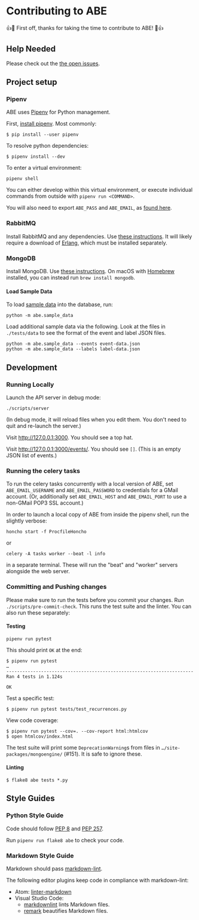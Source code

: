 # Contributing to ABE

:+1::tada: First off, thanks for taking the time to contribute to ABE! :tada::+1:

## Help Needed

Please check out the [the open issues][issues].

## Project setup

### Pipenv

ABE uses [Pipenv][pipenv] for Python management.

First, [install pipenv](http://docs.python-guide.org/en/latest/dev/virtualenvs/#installing-pipenv). Most commonly:

```shell
$ pip install --user pipenv
```

To resolve python dependencies:

```shell
$ pipenv install --dev
```

To enter a virtual environment:

```shell
pipenv shell
```

You can either develop within this virtual environment, or execute individual commands from outside with `pipenv run <COMMAND>`.

You will also need to export `ABE_PASS` and `ABE_EMAIL`, as [found here](https://docs.google.com/document/d/1CZ45xYT33sTi5xpFJF8BkEeniCRszaxcfwiBmvMdmbk/edit).

### RabbitMQ

Install RabbitMQ and any dependencies. Use [these instructions](http://www.rabbitmq.com/download.html). It will likely require a download of [Erlang](https://packages.erlang-solutions.com/erlang/), which must be installed separately.

### MongoDB

Install MongoDB. Use [these
instructions](https://docs.mongodb.com/getting-started/shell/installation/). On
macOS with [Homebrew](https://brew.sh/) installed, you can instead run `brew install mongodb`.

#### Load Sample Data

To load [sample data](../abe/sample_data.py) into the database, run:

```shell
python -m abe.sample_data
```

Load additional sample data via the following. Look at the files in
 `./tests/data` to see the format of the event and label JSON files.

```shell
python -m abe.sample_data --events event-data.json
python -m abe.sample_data --labels label-data.json
```

## Development

### Running Locally

Launch the API server in debug mode:

```shell
./scripts/server
```

(In debug mode, it will reload files when you edit them. You don't need to
quit and re-launch the server.)

Visit <http://127.0.0.1:3000>. You should see a top hat.

Visit <http://127.0.0.1:3000/events/>. You should see `[]`. (This is an empty
JSON list of events.)

### Running the celery tasks

To run the celery tasks concurrently with a local version of ABE, set
`ABE_EMAIL_USERNAME` and `ABE_EMAIL_PASSWORD` to credentials for a GMail
account. (Or, additionally set `ABE_EMAIL_HOST` and `ABE_EMAIL_PORT` to use
a non-GMail POP3 SSL account.)

In order to launch a local copy of ABE from inside the pipenv shell, run the slightly verbose:

```shell
honcho start -f ProcfileHoncho
```

or

```shell
celery -A tasks worker --beat -l info
```

in a separate terminal. These will run the "beat" and "worker" servers alongside the web server.

### Committing and Pushing changes

Please make sure to run the tests before you commit your changes. Run
`./scripts/pre-commit-check`. This runs the test suite and the linter. You can
also run these separately:

#### Testing

`pipenv run pytest`

This should print `OK` at the end:

```shell
$ pipenv run pytest
…
----------------------------------------------------------------------
Ran 4 tests in 1.124s

OK
```

Test a specific test:

```shell
$ pipenv run pytest tests/test_recurrences.py
```

View code coverage:

```shell
$ pipenv run pytest --cov=. --cov-report html:htmlcov
$ open htmlcov/index.html
```

The test suite will print some `DeprecationWarning`s from files in `…/site-packages/mongoengine/` (#151). It is safe to ignore these.

#### Linting

```shell
$ flake8 abe tests *.py
```

[issues]: https://github.com/olinlibrary/ABE/issues

## Style Guides

### Python Style Guide

Code should follow [PEP 8](https://www.python.org/dev/peps/pep-0008/) and [PEP
257](https://www.python.org/dev/peps/pep-0257/).

Run `pipenv run flake8 abe` to check your code.

### Markdown Style Guide

Markdown should pass [markdown-lint](https://github.com/remarkjs/remark-lint).

The following editor plugins keep code in compliance with markdown-lint:

* Atom: [linter-markdown](https://atom.io/packages/linter-markdown)
* Visual Studio Code:
  * [markdownlint](https://marketplace.visualstudio.com/items?itemName=DavidAnson.vscode-markdownlint)
    lints Markdown files.
  * [remark](https://marketplace.visualstudio.com/items?itemName=mrmlnc.vscode-remark)
    beautifies Markdown files.

[issues]: https://github.com/olinlibrary/ABE/issues
[pipenv]: https://docs.pipenv.org/
